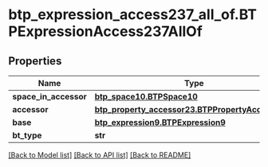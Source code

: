 # btp_expression_access237_all_of.BTPExpressionAccess237AllOf

## Properties
Name | Type | Description | Notes
------------ | ------------- | ------------- | -------------
**space_in_accessor** | [**btp_space10.BTPSpace10**](BTPSpace10.md) |  | [optional] 
**accessor** | [**btp_property_accessor23.BTPPropertyAccessor23**](BTPPropertyAccessor23.md) |  | [optional] 
**base** | [**btp_expression9.BTPExpression9**](BTPExpression9.md) |  | [optional] 
**bt_type** | **str** |  | [optional] 

[[Back to Model list]](../README.md#documentation-for-models) [[Back to API list]](../README.md#documentation-for-api-endpoints) [[Back to README]](../README.md)


